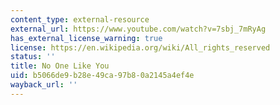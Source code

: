 ```yaml
---
content_type: external-resource
external_url: https://www.youtube.com/watch?v=7sbj_7mRyAg
has_external_license_warning: true
license: https://en.wikipedia.org/wiki/All_rights_reserved
status: ''
title: No One Like You
uid: b5066de9-b28e-49ca-97b8-0a2145a4ef4e
wayback_url: ''
---
```

